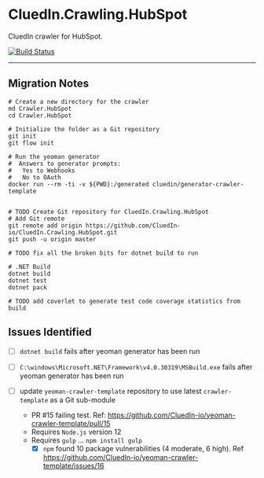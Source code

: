 # CluedIn.Crawling.HubSpot

CluedIn crawler for HubSpot.

[![Build Status](https://dev.azure.com/CluedIn-io/CluedIn%20Crawlers/_apis/build/status/CluedIn-io.CluedIn.Crawling.HubSpot?branchName=master)](https://dev.azure.com/CluedIn-io/CluedIn%20Crawlers/_build/latest?definitionId=31&branchName=master)

------

## Migration Notes

```Shell
# Create a new directory for the crawler
md Crawler.HubSpot
cd Crawler.HubSpot

# Initialize the folder as a Git repository
git init
git flow init

# Run the yeoman generator
#  Answers to generator prompts:
#   Yes to Webhooks
#   No to OAuth
docker run --rm -ti -v ${PWD}:/generated cluedin/generator-crawler-template


# TODO Create Git repository for CluedIn.Crawling.HubSpot
# Add Git remote
git remote add origin https://github.com/CluedIn-io/CluedIn.Crawling.HubSpot.git
git push -u origin master

# TODO fix all the broken bits for dotnet build to run

# .NET Build
dotnet build
dotnet test
dotnet pack

# TODO add coverlet to generate test code coverage statistics from build

```

## Issues Identified

* [ ] `dotnet build` fails after yeoman generator has been run

* [ ] `C:\windows\Microsoft.NET\Framework\v4.0.30319\MSBuild.exe` fails after yeoman generator has been run

* [ ] update `yeoman-crawler-template` repository to use latest `crawler-template` as a Git sub-module

  * PR #15 failing test. Ref: <https://github.com/CluedIn-io/yeoman-crawler-template/pull/15>
  * Requires `Node.js` version 12
  * Requires `gulp` ... `npm install gulp`
    * [X] `npm` found 10 package vulnerabilities (4 moderate, 6 high). Ref <https://github.com/CluedIn-io/yeoman-crawler-template/issues/16>
